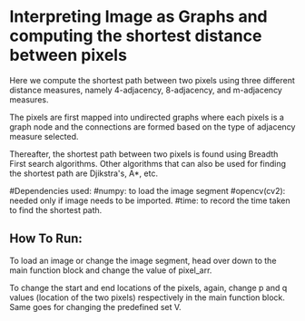 # Interpreting Image as Graphs and computing the shortest distance between pixels 

Here we compute the shortest path between two pixels using three different distance measures, namely 4-adjacency, 8-adjacency, and m-adjacency measures. 

The pixels are first mapped into undirected graphs where each pixels is a graph node and the connections are formed based on the type of adjacency measure selected. 

Thereafter, the shortest path between two pixels is found using Breadth First search algorithms. Other algorithms that can also be used for finding the shortest path are Djikstra's, A*, etc. 



#Dependencies used: 
#numpy: to load the image segment 
#opencv(cv2): needed only if image needs to be imported. 
#time: to record the time taken to find the shortest path.

## How To Run:

To load an image or change the image segment, head over down to the main function block and change the value of pixel_arr.

To change the start and end locations of the pixels, again, change p and q values (location of the two pixels) respectively in the main function block. Same goes for changing the predefined set V. 
